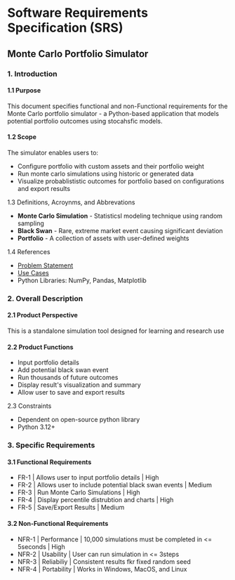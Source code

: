 # Software Requirements Specification (SRS)
## Monte Carlo Portfolio Simulator

### 1. Introduction

#### 1.1 Purpose
This document specifies functional and non-Functional requirements for the Monte Carlo portfolio simulator - a Python-based application that models potential portfolio outcomes using stocahsfic models.  

#### 1.2 Scope
The simulator enables users to:
- Configure portfolio with custom assets and their portfolio weight
- Run monte carlo simulations using historic or generated data
- Visualize probablististic outcomes for portfolio based on configurations and export results 

1.3 Definitions, Acroynms, and Abbrevations
- **Monte Carlo Simulation** - Statisticsl modeling technique using random sampling
- **Black Swan** - Rare, extreme market event causing significant deviation
- **Portfolio** - A collection of assets with user-defined weights

1.4 References
- [Problem Statement](./01_problem_statement.md)
- [Use Cases](./02_use_cases.md)
- Python Libraries: NumPy, Pandas, Matplotlib 

### 2. Overall Description

#### 2.1 Product Perspective
This is a standalone simulation tool designed for learning and research use 

#### 2.2 Product Functions
- Input portfolio details
- Add potential black swan event
- Run thousands of future outcomes 
- Display result's visualization and summary
- Allow user to save and export results

2.3 Constraints
- Dependent on open-source python library 
- Python 3.12+

### 3. Specific Requirements

#### 3.1 Functional Requirements
- FR-1 | Allows user to input portfolio details | High
- FR-2 | Allows user to include potential black swan events | Medium
- FR-3 | Run Monte Carlo Simulations | High
- FR-4 | Display percentile distrubtion and charts | High
- FR-5 | Save/Export Results | Medium

#### 3.2 Non-Functional Requirements
- NFR-1 | Performance | 10,000 simulations must be completed in <= 5seconds | High
- NFR-2 | Usability | User can run simulation in <= 3steps
- NFR-3 | Reliabiliy | Consistent results fkr fixed random seed
- NFR-4 | Portability | Works in Windows, MacOS, and Linux